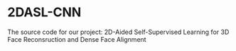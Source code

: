 # 2DASL-CNN
The source code for our project: 2D-Aided Self-Supervised Learning for 3D Face Reconsruction and Dense Face Alignment
